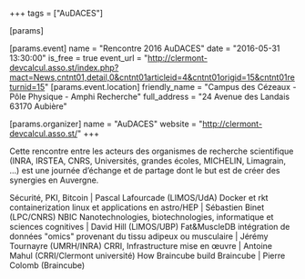 +++
tags = ["AuDACES"]

[params]

[params.event]
name = "Rencontre 2016 AuDACES"
date = "2016-05-31 13:30:00"
is_free = true
event_url = "http://clermont-devcalcul.asso.st/index.php?mact=News,cntnt01,detail,0&cntnt01articleid=4&cntnt01origid=15&cntnt01returnid=15"
[params.event.location]
friendly_name = "Campus des Cézeaux - Pôle Physique - Amphi Recherche"
full_address = "24 Avenue des Landais 63170 Aubière"

[params.organizer]
name = "AuDACES"
website = "http://clermont-devcalcul.asso.st/"
+++

Cette rencontre entre les acteurs des organismes de recherche scientifique (INRA, IRSTEA, CNRS, Universités, grandes écoles, MICHELIN, Limagrain, ...) est une journée d’échange et de partage dont le but est de créer des synergies en Auvergne.

Sécurité, PKI, Bitcoin | Pascal Lafourcade (LIMOS/UdA)
Docker et rkt containerization linux et applications en astro/HEP | Sébastien Binet (LPC/CNRS)
NBIC Nanotechnologies, biotechnologies, informatique et sciences cognitives | David Hill (LIMOS/UBP)
Fat&MuscleDB intégration de données "omics" provenant du tissu adipeux ou musculaire | Jérémy Tournayre (UMRH/INRA)
CRRI, Infrastructure mise en œuvre | Antoine Mahul (CRRI/Clermont université)
How Braincube build Braincube | Pierre Colomb (Braincube)
